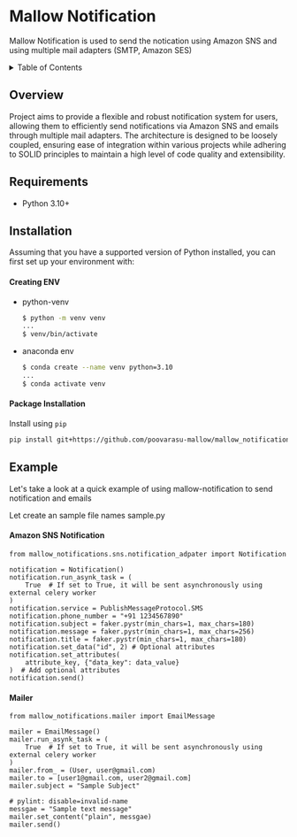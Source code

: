 # Mallow Notification

Mallow Notification is used to send the notication using Amazon SNS and using multiple mail adapters (SMTP, Amazon SES)

<!-- TABLE OF CONTENTS -->
<details>
  <summary>Table of Contents</summary>
  <ol>
    <li>
        <a href="#overview">Overview</a>
    </li>
    <li>
        <a href="#requirements">Requirements</a>
    </li>
     <li>
        <a href="#installation">Installation</a>
        <ul>
            <li><a href="#creating-env">Python-venv</a></li>
            <li><a href="#package-installation">Package Installation</a></li>
        </ul>
        </li>
    <li><a href="#example">Example</a></li>
  </ol>
</details>


## Overview

Project aims to provide a flexible and robust notification system for users, allowing them to efficiently send notifications via Amazon SNS and emails through multiple mail adapters. The architecture is designed to be loosely coupled, ensuring ease of integration within various projects while adhering to SOLID principles to maintain a high level of code quality and extensibility.


## Requirements

* Python 3.10+

## Installation

Assuming that you have a supported version of Python installed, you can first set up your environment with:

#### Creating ENV
* python-venv
  ```sh
  $ python -m venv venv
  ...
  $ venv/bin/activate
  ```
* anaconda env
  ```sh
  $ conda create --name venv python=3.10
  ...
  $ conda activate venv
  ```

#### Package Installation
Install using `pip`
```sh
pip install git+https://github.com/poovarasu-mallow/mallow_notifications.git
```


## Example

Let's take a look at a quick example of using mallow-notification to send notification and emails

Let create an sample file names sample.py

#### Amazon SNS Notification
```
from mallow_notifications.sns.notification_adpater import Notification

notification = Notification()
notification.run_asynk_task = (
    True  # If set to True, it will be sent asynchronously using external celery worker
)
notification.service = PublishMessageProtocol.SMS
notification.phone_number = "+91 1234567890"
notification.subject = faker.pystr(min_chars=1, max_chars=180)
notification.message = faker.pystr(min_chars=1, max_chars=256)
notification.title = faker.pystr(min_chars=1, max_chars=180)
notification.set_data("id", 2) # Optional attributes
notification.set_attributes(
    attribute_key, {"data_key": data_value}
)  # Add optional attributes
notification.send()

```


#### Mailer

```
from mallow_notifications.mailer import EmailMessage

mailer = EmailMessage()
mailer.run_asynk_task = (
    True  # If set to True, it will be sent asynchronously using external celery worker
)
mailer.from_ = (User, user@gmail.com)
mailer.to = [user1@gmail.com, user2@gmail.com]
mailer.subject = "Sample Subject"

# pylint: disable=invalid-name
messgae = "Sample text message"
mailer.set_content("plain", messgae)
mailer.send()

```
